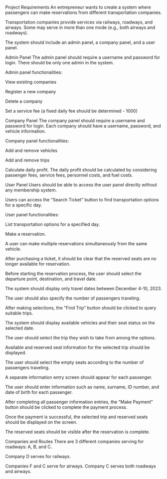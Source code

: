 
Project Requirements
An entrepreneur wants to create a system where passengers can make reservations from different transportation companies.

Transportation companies provide services via railways, roadways, and airways. Some may serve in more than one mode (e.g., both airways and roadways).

The system should include an admin panel, a company panel, and a user panel.

Admin Panel
The admin panel should require a username and password for login. There should be only one admin in the system.

Admin panel functionalities:

View existing companies

Register a new company

Delete a company

Set a service fee (a fixed daily fee should be determined - 1000)

Company Panel
The company panel should require a username and password for login. Each company should have a username, password, and vehicle information.

Company panel functionalities:

Add and remove vehicles

Add and remove trips

Calculate daily profit. The daily profit should be calculated by considering passenger fees, service fees, personnel costs, and fuel costs.

User Panel
Users should be able to access the user panel directly without any membership system.

Users can access the "Search Ticket" button to find transportation options for a specific day.

User panel functionalities:

List transportation options for a specified day.

Make a reservation.

A user can make multiple reservations simultaneously from the same vehicle.

After purchasing a ticket, it should be clear that the reserved seats are no longer available for reservation.

Before starting the reservation process, the user should select the departure point, destination, and travel date.

The system should display only travel dates between December 4-10, 2023.

The user should also specify the number of passengers traveling.

After making selections, the "Find Trip" button should be clicked to query suitable trips.

The system should display available vehicles and their seat status on the selected date.

The user should select the trip they wish to take from among the options.

Available and reserved seat information for the selected trip should be displayed.

The user should select the empty seats according to the number of passengers traveling.

A separate information entry screen should appear for each passenger.

The user should enter information such as name, surname, ID number, and date of birth for each passenger.

After completing all passenger information entries, the "Make Payment" button should be clicked to complete the payment process.

Once the payment is successful, the selected trip and reserved seats should be displayed on the screen.

The reserved seats should be visible after the reservation is complete.


Companies and Routes
There are 3 different companies serving for roadways: A, B, and C.

Company D serves for railways.

Companies F and C serve for airways. Company C serves both roadways and airways.
